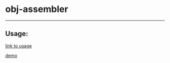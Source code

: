 # obj-assembler
--------

## Usage:

[link to usage](public/doc/usage.md)

[demo](https://jacklehamster.github.io/obj-assembler/public/)
